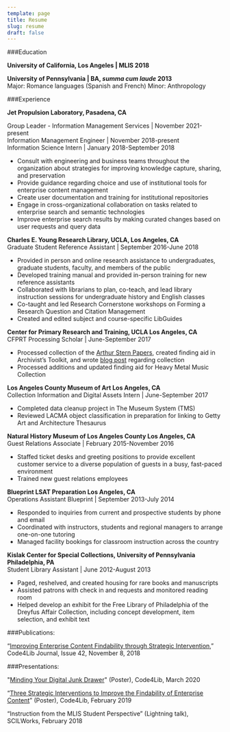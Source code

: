 ```yaml
---
template: page
title: Resume
slug: resume
draft: false
---
```

\###Education

**University of California, Los Angeles | MLIS 2018**

**University of Pennsylvania | BA, *summa cum laude* 2013**\
Major: Romance languages (Spanish and French)  Minor: Anthropology

\###Experience

**Jet Propulsion Laboratory, Pasadena, CA**

Group Leader - Information Management Services | November 2021-present\
Information Management Engineer | November 2018-present\
Information Science Intern | January 2018-September 2018  

* Consult with engineering and business teams throughout the organization about strategies for improving knowledge capture, sharing, and preservation
* Provide guidance regarding choice and use of institutional tools for enterprise content management
* Create user documentation and training for institutional repositories
* Engage in cross-organizational collaboration on tasks related to enterprise search and semantic technologies
* Improve enterprise search results by making curated changes based on user requests and query data

**Charles E. Young Research Library, UCLA, Los Angeles, CA**\
Graduate Student Reference Assistant | September 2016-June 2018  

* Provided in person and online research assistance to undergraduates, graduate students, faculty, and members of the public
* Developed training manual and provided in-person training for new reference assistants
* Collaborated with librarians to plan, co-teach, and lead library instruction sessions for undergraduate history and English classes
* Co-taught and led Research Cornerstone workshops on Forming a Research Question and Citation Management
* Created and edited subject and course-specific LibGuides

**Center for Primary Research and Training, UCLA Los Angeles, CA**\
CFPRT Processing Scholar | June-September 2017  

* Processed collection of the [Arthur Stern Papers](https://oac.cdlib.org/findaid/ark:/13030/c8hh6r6d/entire_text/), created finding aid in Archivist’s Toolkit, and wrote [blog post](https://www.library.ucla.edu/news/holocaust-electrical-engineering-processing-arthur-stern-papers) regarding collection
* Processed additions and updated finding aid for Heavy Metal Music Collection

**Los Angeles County Museum of Art Los Angeles, CA**\
Collection Information and Digital Assets Intern | June-September 2017  

* Completed data cleanup project in The Museum System (TMS)
* Reviewed LACMA object classification in preparation for linking to Getty Art and Architecture Thesaurus

**Natural History Museum of Los Angeles County Los Angeles, CA**\
Guest Relations Associate | February 2015-November 2016  

* Staffed ticket desks and greeting positions to provide excellent customer service to a diverse population of guests in a busy, fast-paced environment
* Trained new guest relations employees

**Blueprint LSAT Preparation Los Angeles, CA**\
Operations Assistant Blueprint | September 2013-July 2014  

* Responded to inquiries from current and prospective students by phone and email
* Coordinated with instructors, students and regional managers to arrange one-on-one tutoring
* Managed facility bookings for classroom instruction across the country

**Kislak Center for Special Collections, University of Pennsylvania Philadelphia, PA**\
Student Library Assistant | June 2012-August 2013  

* Paged, reshelved, and created housing for rare books and manuscripts
* Assisted patrons with check in and requests and monitored reading room
* Helped develop an exhibit for the Free Library of Philadelphia of the Dreyfus Affair Collection, including concept development, item selection, and exhibit text

\###Publications:

“[Improving Enterprise Content Findability through Strategic Intervention](https://journal.code4lib.org/articles/13877),” Code4Lib Journal, Issue 42, November 8, 2018

\###Presentations:

"[Minding Your Digital Junk Drawer](https://osf.io/qdw9k/)" (Poster), Code4Lib, March 2020

“[Three Strategic Interventions to Improve the Findability of Enterprise Content](https://osf.io/3skwg/)” (Poster), Code4Lib, February 2019

“Instruction from the MLIS Student Perspective” (Lightning talk), SCILWorks, February 2018
